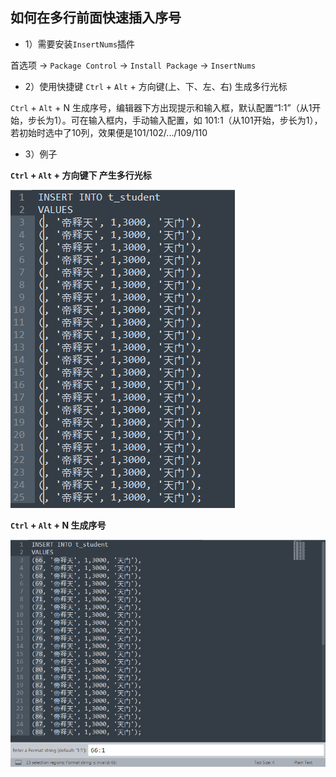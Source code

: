 ## 如何在多行前面快速插入序号

* 1）需要安装`InsertNums`插件

首选项 -> `Package Control` -> `Install Package` -> `InsertNums`

* 2）使用快捷键 `Ctrl` + `Alt` + 方向键(上、下、左、右) 生成多行光标

`Ctrl` + `Alt` + N 生成序号，编辑器下方出现提示和输入框，默认配置“1:1”（从1开始，步长为1）。可在输入框内，手动输入配置，如 101:1（从101开始，步长为1），若初始时选中了10列，效果便是101/102/.../109/110

* 3）例子

**`Ctrl` + `Alt` + 方向键下 产生多行光标**

![img](assets/L3Byb3h5L2h0dHBzL2ltZzIwMTguY25ibG9ncy5jb20vYmxvZy8xMzA2NzE5LzIwMTgxMS8xMzA2NzE5LTIwMTgxMTIxMTEyNTU2Nzk3LTE3Nzk1MDkwNjEucG5n.jpg)

**`Ctrl` + `Alt` + N 生成序号**

![img](assets/L3Byb3h5L2h0dHBzL2ltZzIwMTguY25ibG9ncy5jb20vYmxvZy8xMzA2NzE5LzIwMTgxMS8xMzA2NzE5LTIwMTgxMTIxMTEyODI1MjkwLTEyNjc3MDE3OTMucG5n.jpg)